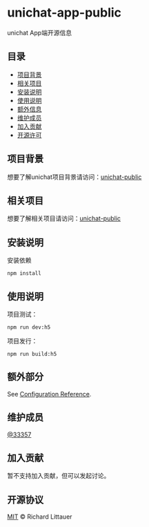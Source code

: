 <!--
 * @Author: 33357
 * @Date: 2021-02-05 13:15:37
 * @LastEditTime: 2021-02-06 09:41:13
 * @LastEditors: 33357
-->

# unichat-app-public

unichat App端开源信息

## 目录

- [项目背景](#项目背景)
- [相关项目](#相关项目)
- [安装说明](#安装说明)
- [使用说明](#使用说明)
- [额外信息](#额外信息)
- [维护成员](#维护成员)
- [加入贡献](#加入贡献)
- [开源许可](#开源许可)

## 项目背景

想要了解unichat项目背景请访问：[unichat-public](https://github.com/33357/unichat-public)

## 相关项目

想要了解相关项目请访问：[unichat-public](https://github.com/33357/unichat-public)

## 安装说明

安装依赖
```
npm install
```

## 使用说明

项目测试：
```
npm run dev:h5
```

项目发行：
```
npm run build:h5
```

## 额外部分

See [Configuration Reference](https://cli.vuejs.org/config/).

## 维护成员

[@33357](https://github.com/33357)

## 加入贡献

暂不支持加入贡献，但可以发起讨论。

## 开源协议

[MIT](LICENSE) © Richard Littauer
